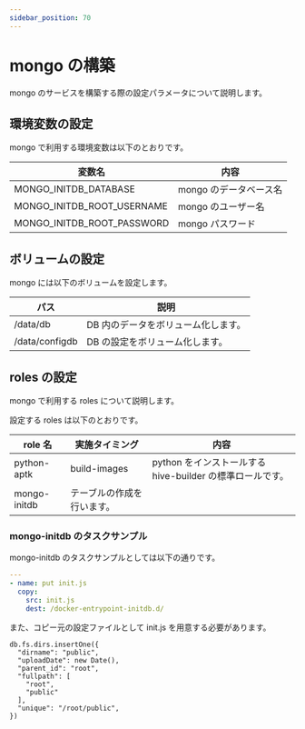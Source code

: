 ```yaml
---
sidebar_position: 70
---
```


# mongo の構築

mongo のサービスを構築する際の設定パラメータについて説明します。

## 環境変数の設定

mongo で利用する環境変数は以下のとおりです。

| 変数名 | 内容 |
| --- | --- |
| MONGO_INITDB_DATABASE | mongo のデータベース名 |
| MONGO_INITDB_ROOT_USERNAME | mongo のユーザー名 |
| MONGO_INITDB_ROOT_PASSWORD | mongo パスワード |

## ボリュームの設定

mongo には以下のボリュームを設定します。

| パス | 説明 |
| --- | --- |
| /data/db | DB 内のデータをボリューム化します。 |
| /data/configdb | DB の設定をボリューム化します。 |

## roles の設定

mongo で利用する roles について説明します。

設定する roles は以下のとおりです。

| role 名 | 実施タイミング | 内容 |
| --- | --- | --- |
| python-aptk | build-images | python をインストールする hive-builder の標準ロールです。 |
| mongo-initdb | テーブルの作成を行います。 |

### mongo-initdb のタスクサンプル

mongo-initdb のタスクサンプルとしては以下の通りです。

```yml
---
- name: put init.js
  copy:
    src: init.js
    dest: /docker-entrypoint-initdb.d/
```

また、コピー元の設定ファイルとして init.js を用意する必要があります。

```
db.fs.dirs.insertOne({
  "dirname": "public",
  "uploadDate": new Date(),
  "parent_id": "root",
  "fullpath": [
    "root",
    "public"
  ],
  "unique": "/root/public",
})
```
